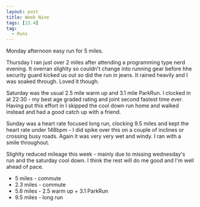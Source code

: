 ```yaml
---
layout: post
title: Week Nine
tags: [22.4]
tag:
  - Runs
---
```


Monday afternoon easy run for 5 miles.

Thursday I ran just over 2 miles after attending a programming type nerd evening. It overran slighlty so couldn't change into running gear before hhe security guard kicked us out so did the run in jeans. It rained heavily and I was soaked through. Loved it though.

Saturday was the usual 2.5 mile warm up and 3.1 mile ParkRun. I clocked in at 22:30 - my best age graded rating and joint second fastest time ever. Having put this effort in I skipped the cool down run home and walked instead and had a good catch up with a friend.

Sunday was a heart rate focused long run, clocking 9.5 miles and kept the heart rate under 148bpm - I did spike over this on a couple of inclines or crossing busy roads. Again it was very very wet and windy. I ran with a smile throughout.

Slighlty reduced mileage this week - mainly due to missing wednesday's run and the saturday cool down. I think the rest will do me good and I'm well ahead of pace.


* 5 miles - commute
* 2.3 miles - commute
* 5.6 miles - 2.5 warm up + 3.1 ParkRun
* 9.5 miles - long run
